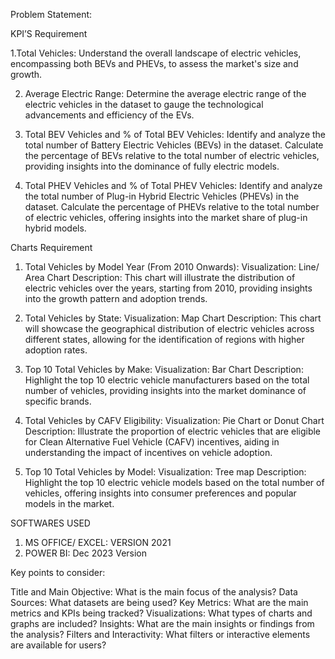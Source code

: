 Problem Statement:

KPI’S Requirement

1.Total Vehicles:
Understand the overall landscape of electric vehicles, encompassing both BEVs and PHEVs, to assess the market's size and growth.

2. Average Electric Range:
Determine the average electric range of the electric vehicles in the dataset to gauge the technological advancements and efficiency of the EVs.

3. Total BEV Vehicles and % of Total BEV Vehicles:
Identify and analyze the total number of Battery Electric Vehicles (BEVs) in the dataset.
Calculate the percentage of BEVs relative to the total number of electric vehicles, providing insights into the dominance of fully electric models.

4. Total PHEV Vehicles and % of Total PHEV Vehicles:
Identify and analyze the total number of Plug-in Hybrid Electric Vehicles (PHEVs) in the dataset.
Calculate the percentage of PHEVs relative to the total number of electric vehicles, offering insights into the market share of plug-in hybrid models.


Charts Requirement

1. Total Vehicles by Model Year (From 2010 Onwards):
Visualization: Line/ Area Chart
Description: This chart will illustrate the distribution of electric vehicles over the years, starting from 2010, providing insights into the growth pattern and adoption trends.

2. Total Vehicles by State:
Visualization: Map Chart 
Description: This chart will showcase the geographical distribution of electric vehicles across different states, allowing for the identification of regions with higher adoption rates.

3. Top 10 Total Vehicles by Make:
Visualization: Bar Chart 
Description: Highlight the top 10 electric vehicle manufacturers based on the total number of vehicles, providing insights into the market dominance of specific brands.

4. Total Vehicles by CAFV Eligibility:
Visualization: Pie Chart or Donut Chart
Description: Illustrate the proportion of electric vehicles that are eligible for Clean Alternative Fuel Vehicle (CAFV) incentives, aiding in understanding the impact of incentives on vehicle adoption.

5. Top 10 Total Vehicles by Model:
Visualization: Tree map
Description: Highlight the top 10 electric vehicle models based on the total number of vehicles, offering insights into consumer preferences and popular models in the market.

SOFTWARES USED

1. MS OFFICE/ EXCEL: VERSION 2021
2. POWER BI: Dec 2023 Version



Key points to consider:

Title and Main Objective: What is the main focus of the analysis?
Data Sources: What datasets are being used?
Key Metrics: What are the main metrics and KPIs being tracked?
Visualizations: What types of charts and graphs are included?
Insights: What are the main insights or findings from the analysis?
Filters and Interactivity: What filters or interactive elements are available for users?




